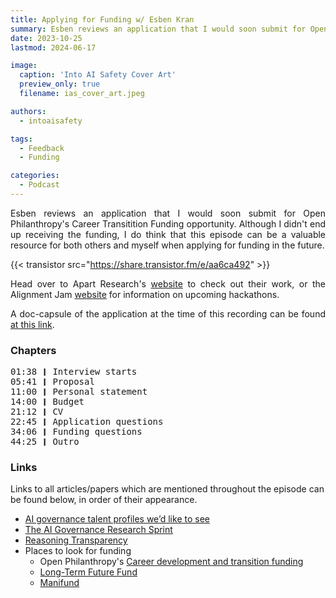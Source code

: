 ```yaml
---
title: Applying for Funding w/ Esben Kran
summary: Esben reviews an application that I would soon submit for Open Philanthropy's Career Transitition Funding opportunity.
date: 2023-10-25
lastmod: 2024-06-17

image:
  caption: 'Into AI Safety Cover Art'
  preview_only: true
  filename: ias_cover_art.jpeg

authors:
  - intoaisafety

tags:
  - Feedback
  - Funding

categories: 
  - Podcast
---
```


<div style="text-align: justify">
Esben reviews an application that I would soon submit for Open Philanthropy's Career Transitition Funding opportunity. Although I didn't end up receiving the funding, I do think that this episode can be a valuable resource for both others and myself when applying for funding in the future.

{{< transistor src="https://share.transistor.fm/e/aa6ca492" >}}

Head over to Apart Research's <a href="https://apartresearch.com" target="_blank" rel="noreferrer noopener">website</a> to check out their work, or the Alignment Jam <a href="https://alignmentjam.com" target="_blank" rel="noreferrer noopener">website</a> for information on upcoming hackathons.

A doc-capsule of the application at the time of this recording can be found <a href="https://docs.google.com/document/d/1ofk5VLvNeJytd5Rpx18zui-JfV900DZv5nZShZcrgfY/edit?usp=sharing" target="_blank" rel="noreferrer noopener">at this link</a>.
</div>

### Chapters

<div style="text-align: left; font-family:monospace;">
01:38 ❙ Interview starts<br>
05:41 ❙ Proposal<br>
11:00 ❙ Personal statement<br>
14:00 ❙ Budget<br>
21:12 ❙ CV<br>
22:45 ❙ Application questions<br>
34:06 ❙ Funding questions<br>
44:25 ❙ Outro
</div>

### Links

Links to all articles/papers which are mentioned throughout the episode can be found below, in order of their appearance.
- <a href="https://www.openphilanthropy.org/research/ai-governance-talent-profiles-wed-like-to-see/" target="_blank" rel="noreferrer noopener">AI governance talent profiles we’d like to see</a>
- <a href="https://alignmentjam.com/jam/governance" target="_blank" rel="noreferrer noopener">The AI Governance Research Sprint</a>
- <a href="https://www.openphilanthropy.org/research/reasoning-transparency/" target="_blank" rel="noreferrer noopener">Reasoning Transparency</a>
- Places to look for funding
  - Open Philanthropy's <a href="https://www.openphilanthropy.org/career-development-and-transition-funding/" target="_blank" rel="noreferrer noopener">Career development and transition funding</a>
  - <a href="https://funds.effectivealtruism.org/funds/far-future" target="_blank" rel="noreferrer noopener">Long-Term Future Fund</a>
  - <a href="https://manifund.org" target="_blank" rel="noreferrer noopener">Manifund</a>

<!-- end of the list -->